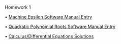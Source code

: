 Homework 1

• [Machine Epsilon Software Manual Entry](https://github.com/CamWeil/math4610/blob/master/softwaremanual/nmmaceps.md)

• [Quadratic Polynomial Roots Software Manual Entry](https://github.com/CamWeil/math4610/blob/master/softwaremanual/nmqproots.md)

• [Calculus/Differential Equations Solutions](https://github.com/CamWeil/math4610/blob/master/homework/nmhw1.pdf)


